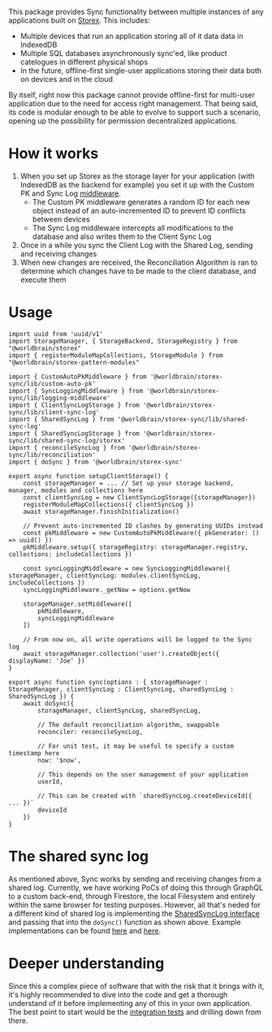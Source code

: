 This package provides Sync functionality between multiple instances of any applications built on [Storex](https://github.com/WorldBrain/storex). This includes:

* Multiple devices that run an application storing all of it data data in IndexedDB
* Multiple SQL databases asynchronously sync'ed, like product catelogues in different physical shops
* In the future, offline-first single-user applications storing their data both on devices and in the cloud

By itself, right now this package cannot provide offline-first for multi-user application due to the need for access right management. That being said, its code is modular enough to be able to evolve to support such a scenario, opening up the possibility for permission decentralized applications.

How it works
============

1) When you set up Storex as the storage layer for your application (with IndexedDB as the backend for example) you set it up with the Custom PK and Sync Log [middleware](https://github.com/WorldBrain/storex/blob/master/docs/middleware.md).
    - The Custom PK middleware generates a random ID for each new object instead of an auto-incremented ID to prevent ID conflicts between devices
    - The Sync Log middleware intercepts all modifications to the database and also writes them to the Client Sync Log
2) Once in a while you sync the Client Log with the Shared Log, sending and receiving changes
3) When new changes are received, the Reconciliation Algorithm is ran to determine which changes have to be made to the client database, and execute them

Usage
=====

```
import uuid from 'uuid/v1'
import StorageManager, { StorageBackend, StorageRegistry } from "@worldbrain/storex"
import { registerModuleMapCollections, StorageModule } from "@worldbrain/storex-pattern-modules"

import { CustomAutoPkMiddleware } from '@worldbrain/storex-sync/lib/custom-auto-pk'
import { SyncLoggingMiddleware } from '@worldbrain/storex-sync/lib/logging-middleware'
import { ClientSyncLogStorage } from '@worldbrain/storex-sync/lib/client-sync-log'
import { SharedSyncLog } from '@worldbrain/storex-sync/lib/shared-sync-log'
import { SharedSyncLogStorage } from '@worldbrain/storex-sync/lib/shared-sync-log/storex'
import { reconcileSyncLog } from '@worldbrain/storex-sync/lib/reconciliation'
import { doSync } from '@worldbrain/storex-sync'

export async function setupClientStorage() {
    const storageManager = ... // Set up your storage backend, manager, modules and collections here
    const clientSyncLog = new ClientSyncLogStorage({storageManager})
    registerModuleMapCollections({ clientSyncLog })
    await storageManager.finishInitialization()

    // Prevent auto-incremented ID clashes by generating UUIDs instead
    const pkMiddleware = new CustomAutoPkMiddleware({ pkGenerator: () => uuid() })
    pkMiddleware.setup({ storageRegistry: storageManager.registry, collections: includeCollections })

    const syncLoggingMiddleware = new SyncLoggingMiddleware({ storageManager, clientSyncLog: modules.clientSyncLog, includeCollections })
    syncLoggingMiddleware._getNow = options.getNow

    storageManager.setMiddleware([
        pkMiddleware,
        syncLoggingMiddleware
    ])
    
    // From now on, all write operations will be logged to the Sync log
    await storageManager.collection('user').createObject({ displayName: 'Joe' })
}

export async function sync(options : { storageManager : StorageManager, clientSyncLog : ClientSyncLog, sharedSyncLog : SharedSyncLog }) {
    await doSync({
        storageManager, clientSyncLog, sharedSyncLog,

        // The default reconciliation algorithm, swappable
        reconciler: reconcileSyncLog,
        
        // For unit test, it may be useful to specify a custom timestamp here
        now: '$now',
        
        // This depends on the user management of your application
        userId,
        
        // This can be created with `sharedSyncLog.createDeviceId({ ... })`
        deviceId
    })
}
```

The shared sync log
===================

As mentioned above, Sync works by sending and receiving changes from a shared log. Currently, we have working PoCs of doing this through GraphQL to a custom back-end, through Firestore, the local Filesystem and entirely within the same browser for testing purposes. However, all that's neded for a different kind of shared log is implementing the [SharedSyncLog interface](./ts/shared-sync-log/types.ts) and passing that into the `doSync()` function as shown above. Example implementations can be found [here](./ts/shared-sync-log/storex.ts) and [here](./ts/shared-sync-log/fs.ts).


Deeper understanding
====================

Since this a complex piece of software that with the risk that it brings with it, it's highly recommended to dive into the code and get a thorough understand of it before implementing any of this in your own application. The best point to start would be the [integration tests](./ts/index.test.ts) and drilling down from there.
